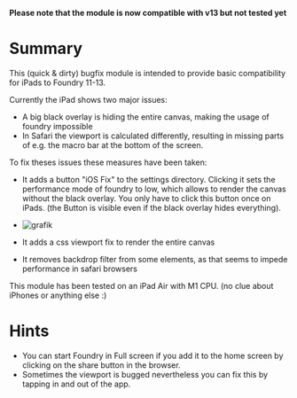 **Please note that the module is now compatible with v13 but not tested yet**


# Summary

This (quick & dirty) bugfix module is intended to provide basic compatibility for iPads to Foundry 11-13.

Currently the iPad shows two major issues:

* A big black overlay is hiding the entire canvas, making the usage of foundry impossible
* In Safari the viewport is calculated differently, resulting in missing parts of e.g. the macro bar at the bottom of the screen.

To fix theses issues these measures have been taken:

* It adds a button "iOS Fix" to the settings directory. Clicking it sets the performance mode of foundry to low, which allows to render the canvas without the black overlay. You only have to click this button once on iPads. (the Button is visible even if the black overlay hides everything).
* ![grafik](https://github.com/Plushtoast/ipadviewportfix/assets/44941845/d4819d24-82d4-466f-9e2c-edc9d1b3b750)

* It adds a css viewport fix to render the entire canvas

* It removes backdrop filter from some elements, as that seems to impede performance in safari browsers

This module has been tested on an iPad Air with M1 CPU. (no clue about iPhones or anything else :) 

# Hints

* You can start Foundry in Full screen if you add it to the home screen by clicking on the share button in the browser.
* Sometimes the viewport is bugged nevertheless you can fix this by tapping in and out of the app.
